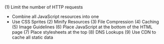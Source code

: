 (1) Limit the number of HTTP requests
- Combine all JavaScript resources into one
- Use CSS Sprites
(2) Minify Resources
(3) File Compression
(4) Caching
(5) Image Guidelines
(6) Place JavaScript at the bottom of the HTML page
(7) Place stylesheets at the top
(8) DNS Lookups
(9) Use CDN to cache all static data